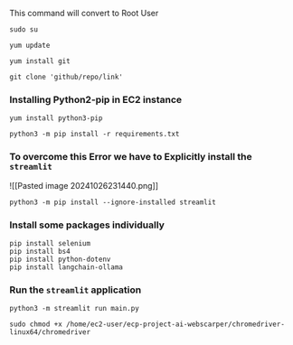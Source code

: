 

This command will convert to Root User
```shell
sudo su
```

```shell
yum update
```

```shell
yum install git
```

```shell
git clone 'github/repo/link'
```


### **Installing Python2-pip in EC2 instance**
```shell
yum install python3-pip
```

```shell
python3 -m pip install -r requirements.txt
```

### **To overcome this Error we have to Explicitly install the `streamlit`**

![[Pasted image 20241026231440.png]]


```shell
python3 -m pip install --ignore-installed streamlit
```

### **Install some packages individually**

```
pip install selenium
pip install bs4
pip install python-dotenv
pip install langchain-ollama
```

### **Run the `streamlit` application**

```shell
python3 -m streamlit run main.py
```


```shell
sudo chmod +x /home/ec2-user/ecp-project-ai-webscarper/chromedriver-linux64/chromedriver
```



